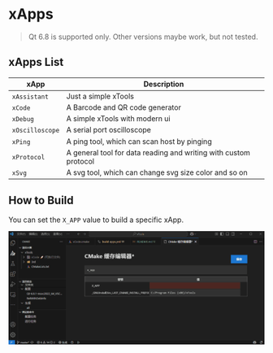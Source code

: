 # xApps

> Qt 6.8 is supported only. Other versions maybe work, but not tested.

## xApps List

| xApp | Description |
| ---- | ----------- |
| `xAssistant` | Just a simple xTools |
| `xCode` | A Barcode and QR code generator |
| `xDebug` | A simple xTools with modern ui |
| `xOscilloscope` | A serial port oscilloscope |
| `xPing` | A ping tool, which can scan host by pinging |
| `xProtocol` | A general tool for data reading and writing with custom protocol |
| `xSvg` | A svg tool, which can change svg size color and so on |

## How to Build

You can set the `X_APP` value to build a specific xApp.

![xApps](xApps.gif)
